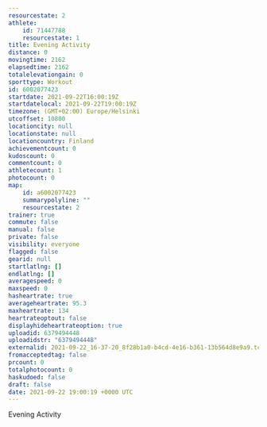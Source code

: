 ```yaml
---
resourcestate: 2
athlete:
    id: 71447788
    resourcestate: 1
title: Evening Activity
distance: 0
movingtime: 2162
elapsedtime: 2162
totalelevationgain: 0
sporttype: Workout
id: 6002077423
startdate: 2021-09-22T16:00:19Z
startdatelocal: 2021-09-22T19:00:19Z
timezone: (GMT+02:00) Europe/Helsinki
utcoffset: 10800
locationcity: null
locationstate: null
locationcountry: Finland
achievementcount: 0
kudoscount: 0
commentcount: 0
athletecount: 1
photocount: 0
map:
    id: a6002077423
    summarypolyline: ""
    resourcestate: 2
trainer: true
commute: false
manual: false
private: false
visibility: everyone
flagged: false
gearid: null
startlatlng: []
endlatlng: []
averagespeed: 0
maxspeed: 0
hasheartrate: true
averageheartrate: 95.3
maxheartrate: 134
heartrateoptout: false
displayhideheartrateoption: true
uploadid: 6379494448
uploadidstr: "6379494448"
externalid: 2021-09-22_16-37-20_8f28b1a0-b4cd-4e16-b361-13b564d8e9a9.tcx
fromacceptedtag: false
prcount: 0
totalphotocount: 0
haskudoed: false
draft: false
date: 2021-09-22 19:00:19 +0000 UTC
---
```

Evening Activity